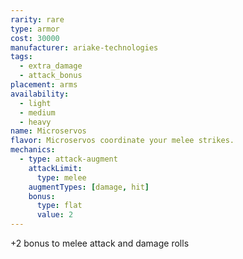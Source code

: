 ```yaml
---
rarity: rare
type: armor
cost: 30000
manufacturer: ariake-technologies
tags:
  - extra_damage
  - attack_bonus
placement: arms
availability:
  - light
  - medium
  - heavy
name: Microservos
flavor: Microservos coordinate your melee strikes.
mechanics:
  - type: attack-augment
    attackLimit:
      type: melee
    augmentTypes: [damage, hit]
    bonus:
      type: flat
      value: 2
---
```

+2 bonus to melee attack and damage rolls
